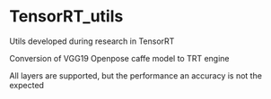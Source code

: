 # TensorRT_utils
Utils developed during research in TensorRT

Conversion of VGG19 Openpose caffe model to TRT engine

All layers are supported, but the performance an accuracy is not the expected
